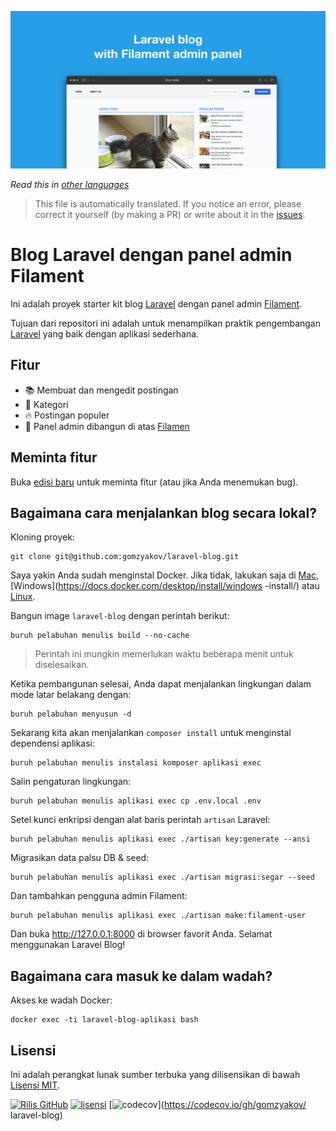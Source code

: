 ![Blog Laravel dengan panel admin Filament](../docs/social-preview-en.png)

_Read this in [other languages](./Translations.md)_

>This file is automatically translated. If you notice an error, please correct it yourself (by making a PR) or write about it in the [issues](https://github.com/gomzyakov/laravel-blog/issues).

# Blog Laravel dengan panel admin Filament

Ini adalah proyek starter kit blog [Laravel](https://laravel.com) dengan panel admin [Filament](https://filamentphp.com).

Tujuan dari repositori ini adalah untuk menampilkan praktik pengembangan [Laravel](https://laravel.com) yang baik dengan aplikasi sederhana.

## Fitur

- 📚 Membuat dan mengedit postingan
- 🥑 Kategori
- 🔥 Postingan populer
- 🎉 Panel admin dibangun di atas [Filamen](https://filamentphp.com)

## Meminta fitur

Buka [edisi baru](https://github.com/gomzyakov/laravel-blog/issues/new) untuk meminta fitur (atau jika Anda menemukan bug).

## Bagaimana cara menjalankan blog secara lokal?

Kloning proyek:

``` pesta
git clone git@github.com:gomzyakov/laravel-blog.git
```

Saya yakin Anda sudah menginstal Docker. Jika tidak, lakukan saja di [Mac](https://docs.docker.com/desktop/install/mac-install/), [Windows](https://docs.docker.com/desktop/install/windows -install/) atau [Linux](https://docs.docker.com/desktop/install/linux-install/).

Bangun image `laravel-blog` dengan perintah berikut:

``` pesta
buruh pelabuhan menulis build --no-cache
```

>Perintah ini mungkin memerlukan waktu beberapa menit untuk diselesaikan.

Ketika pembangunan selesai, Anda dapat menjalankan lingkungan dalam mode latar belakang dengan:

``` pesta
buruh pelabuhan menyusun -d
```

Sekarang kita akan menjalankan `composer install` untuk menginstal dependensi aplikasi:

``` pesta
buruh pelabuhan menulis instalasi komposer aplikasi exec
```

Salin pengaturan lingkungan:

``` pesta
buruh pelabuhan menulis aplikasi exec cp .env.local .env
```

Setel kunci enkripsi dengan alat baris perintah `artisan` Laravel:

``` pesta
buruh pelabuhan menulis aplikasi exec ./artisan key:generate --ansi
```

Migrasikan data palsu DB & seed:

``` pesta
buruh pelabuhan menulis aplikasi exec ./artisan migrasi:segar --seed
```

Dan tambahkan pengguna admin Filament:

``` pesta
buruh pelabuhan menulis aplikasi exec ./artisan make:filament-user
```

Dan buka http://127.0.0.1:8000 di browser favorit Anda. Selamat menggunakan Laravel Blog!

## Bagaimana cara masuk ke dalam wadah?

Akses ke wadah Docker:

``` pesta
docker exec -ti laravel-blog-aplikasi bash
```

## Lisensi

Ini adalah perangkat lunak sumber terbuka yang dilisensikan di bawah [Lisensi MIT](https://github.com/gomzyakov/php-code-style/blob/main/LICENSE).


[![Rilis GitHub](https://img.shields.io/github/release/gomzyakov/laravel-blog.svg)](https://github.com/gomzyakov/laravel-blog/releases/latest)
[![lisensi](https://img.shields.io/badge/License-MIT-green.svg)](https://github.com/gomzyakov/laravel-blog/blob/development/LICENSE)
[![codecov](https://codecov.io/gh/gomzyakov/laravel-blog/branch/main/graph/badge.svg?token=4CYTVMVUYV)](https://codecov.io/gh/gomzyakov/ laravel-blog)

